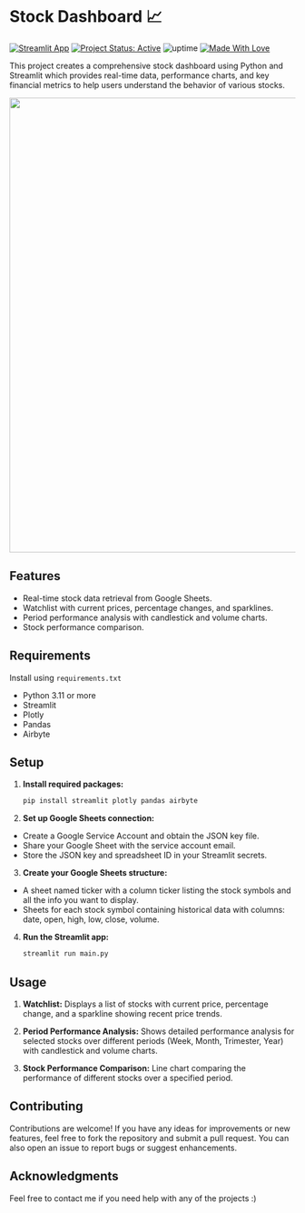 # Stock Dashboard 📈

[![Streamlit App](https://static.streamlit.io/badges/streamlit_badge_black_white.svg)](https://stocks-dashboard-kunaal.streamlit.app/)
[![Project Status: Active](https://www.repostatus.org/badges/latest/active.svg)](https://www.repostatus.org/#active)
![uptime](https://img.shields.io/badge/uptime-100%25-brightgreen)
[![Made With Love](https://img.shields.io/badge/Made%20With-Love-orange.svg)](https://github.com/kunal9960)

This project creates a comprehensive stock dashboard using Python and Streamlit which provides real-time data, performance charts, and key financial metrics to help users understand the behavior of various stocks.

<img src="https://github.com/kunal9960/stocks-dashboard/blob/master/Dashboard.png" width="800">


## Features

- Real-time stock data retrieval from Google Sheets.
- Watchlist with current prices, percentage changes, and sparklines.
- Period performance analysis with candlestick and volume charts.
- Stock performance comparison.


## Requirements

Install using  ```requirements.txt```
- Python 3.11 or more
- Streamlit
- Plotly
- Pandas
- Airbyte


## Setup

1. **Install required packages:**

   ```bash
   pip install streamlit plotly pandas airbyte
   ```
   
2. **Set up Google Sheets connection:**

- Create a Google Service Account and obtain the JSON key file.
- Share your Google Sheet with the service account email.
- Store the JSON key and spreadsheet ID in your Streamlit secrets.

3. **Create your Google Sheets structure:**

- A sheet named ticker with a column ticker listing the stock symbols and all the info you want to display.
- Sheets for each stock symbol containing historical data with columns: date, open, high, low, close, volume.

4. **Run the Streamlit app:**
   ```bash
   streamlit run main.py
   ```


## Usage

1. **Watchlist:**
Displays a list of stocks with current price, percentage change, and a sparkline showing recent price trends.

2. **Period Performance Analysis:**
Shows detailed performance analysis for selected stocks over different periods (Week, Month, Trimester, Year) with candlestick and volume charts.

3. **Stock Performance Comparison:**
Line chart comparing the performance of different stocks over a specified period.


## Contributing

Contributions are welcome! If you have any ideas for improvements or new features, feel free to fork the repository and submit a pull request. You can also open an issue to report bugs or suggest enhancements.


## Acknowledgments

Feel free to contact me if you need help with any of the projects :)
